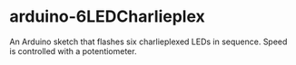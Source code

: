 arduino-6LEDCharlieplex
=======================

An Arduino sketch that flashes six charlieplexed LEDs in sequence. Speed is controlled with a potentiometer. 
